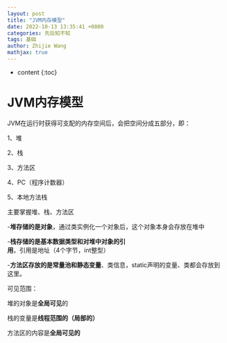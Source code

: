 ```yaml
---
layout: post
title: "JVM内存模型"
date: 2022-10-13 13:35:41 +0800
categories: 先后知不知
tags: 基础
author: Zhijie Wang
mathjax: true
---
```


* content
{:toc}











# JVM内存模型
JVM在运行时获得可支配的内存空间后，会把空间分成五部分，即：

1、堆

2、栈

3、方法区

4、PC（程序计数器）

5、本地方法栈

主要掌握堆、栈、方法区

-**堆存储的是对象**，通过类实例化一个对象后，这个对象本身会存放在堆中


-**栈存储的是基本数据类型和对堆中对象的引用**，引用是地址（4个字节，int整型）


-**方法区存放的是常量池和静态变量**、类信息，static声明的变量、类都会存放到这里。

可见范围：

堆的对象是**全局可见**的

栈的变量是**线程范围的（局部的）**

方法区的内容是**全局可见的**
